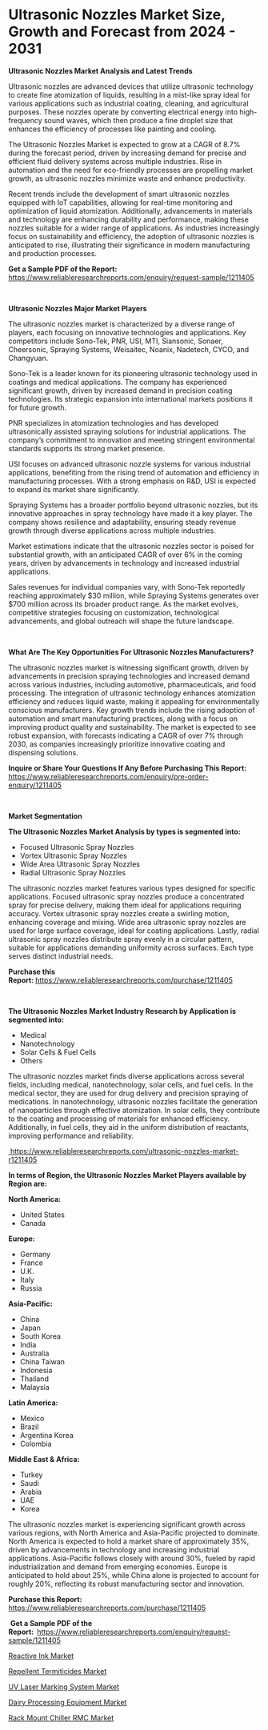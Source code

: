 <p><h1>Ultrasonic Nozzles Market Size, Growth and Forecast from 2024 - 2031</h1></p><p><strong>Ultrasonic Nozzles Market Analysis and Latest Trends</strong></p>
<p><p>Ultrasonic nozzles are advanced devices that utilize ultrasonic technology to create fine atomization of liquids, resulting in a mist-like spray ideal for various applications such as industrial coating, cleaning, and agricultural purposes. These nozzles operate by converting electrical energy into high-frequency sound waves, which then produce a fine droplet size that enhances the efficiency of processes like painting and cooling.</p><p>The Ultrasonic Nozzles Market is expected to grow at a CAGR of 8.7% during the forecast period, driven by increasing demand for precise and efficient fluid delivery systems across multiple industries. Rise in automation and the need for eco-friendly processes are propelling market growth, as ultrasonic nozzles minimize waste and enhance productivity. </p><p>Recent trends include the development of smart ultrasonic nozzles equipped with IoT capabilities, allowing for real-time monitoring and optimization of liquid atomization. Additionally, advancements in materials and technology are enhancing durability and performance, making these nozzles suitable for a wider range of applications. As industries increasingly focus on sustainability and efficiency, the adoption of ultrasonic nozzles is anticipated to rise, illustrating their significance in modern manufacturing and production processes.</p></p>
<p><strong>Get a Sample PDF of the Report:&nbsp;</strong> <a href="https://www.reliableresearchreports.com/enquiry/request-sample/1211405?utm_campaign=31&utm_medium=2&utm_source=Github&utm_content=ia&utm_term=05102024&utm_id=ultrasonic-nozzles">https://www.reliableresearchreports.com/enquiry/request-sample/1211405</a></p>
<p>&nbsp;</p>
<p><strong>Ultrasonic Nozzles Major Market Players</strong></p>
<p><p>The ultrasonic nozzles market is characterized by a diverse range of players, each focusing on innovative technologies and applications. Key competitors include Sono-Tek, PNR, USI, MTI, Siansonic, Sonaer, Cheersonic, Spraying Systems, Weisaitec, Noanix, Nadetech, CYCO, and Changyuan.</p><p>Sono-Tek is a leader known for its pioneering ultrasonic technology used in coatings and medical applications. The company has experienced significant growth, driven by increased demand in precision coating technologies. Its strategic expansion into international markets positions it for future growth.</p><p>PNR specializes in atomization technologies and has developed ultrasonically assisted spraying solutions for industrial applications. The company’s commitment to innovation and meeting stringent environmental standards supports its strong market presence.</p><p>USI focuses on advanced ultrasonic nozzle systems for various industrial applications, benefiting from the rising trend of automation and efficiency in manufacturing processes. With a strong emphasis on R&D, USI is expected to expand its market share significantly.</p><p>Spraying Systems has a broader portfolio beyond ultrasonic nozzles, but its innovative approaches in spray technology have made it a key player. The company shows resilience and adaptability, ensuring steady revenue growth through diverse applications across multiple industries.</p><p>Market estimations indicate that the ultrasonic nozzles sector is poised for substantial growth, with an anticipated CAGR of over 6% in the coming years, driven by advancements in technology and increased industrial applications. </p><p>Sales revenues for individual companies vary, with Sono-Tek reportedly reaching approximately $30 million, while Spraying Systems generates over $700 million across its broader product range. As the market evolves, competitive strategies focusing on customization, technological advancements, and global outreach will shape the future landscape.</p></p>
<p>&nbsp;</p>
<p><strong>What Are The Key Opportunities For Ultrasonic Nozzles Manufacturers?</strong></p>
<p><p>The ultrasonic nozzles market is witnessing significant growth, driven by advancements in precision spraying technologies and increased demand across various industries, including automotive, pharmaceuticals, and food processing. The integration of ultrasonic technology enhances atomization efficiency and reduces liquid waste, making it appealing for environmentally conscious manufacturers. Key growth trends include the rising adoption of automation and smart manufacturing practices, along with a focus on improving product quality and sustainability. The market is expected to see robust expansion, with forecasts indicating a CAGR of over 7% through 2030, as companies increasingly prioritize innovative coating and dispensing solutions.</p></p>
<p><strong>Inquire or Share Your Questions If Any Before Purchasing This Report:</strong> <a href="https://www.reliableresearchreports.com/enquiry/pre-order-enquiry/1211405?utm_campaign=31&utm_medium=2&utm_source=Github&utm_content=ia&utm_term=05102024&utm_id=ultrasonic-nozzles">https://www.reliableresearchreports.com/enquiry/pre-order-enquiry/1211405</a></p>
<p>&nbsp;</p>
<p><strong>Market Segmentation</strong></p>
<p><strong>The Ultrasonic Nozzles Market Analysis by types is segmented into:</strong></p>
<p><ul><li>Focused Ultrasonic Spray Nozzles</li><li>Vortex Ultrasonic Spray Nozzles</li><li>Wide Area Ultrasonic Spray Nozzles</li><li>Radial Ultrasonic Spray Nozzles</li></ul></p>
<p><p>The ultrasonic nozzles market features various types designed for specific applications. Focused ultrasonic spray nozzles produce a concentrated spray for precise delivery, making them ideal for applications requiring accuracy. Vortex ultrasonic spray nozzles create a swirling motion, enhancing coverage and mixing. Wide area ultrasonic spray nozzles are used for large surface coverage, ideal for coating applications. Lastly, radial ultrasonic spray nozzles distribute spray evenly in a circular pattern, suitable for applications demanding uniformity across surfaces. Each type serves distinct industrial needs.</p></p>
<p><strong>Purchase this Report:&nbsp;</strong><a href="https://www.reliableresearchreports.com/purchase/1211405?utm_campaign=31&utm_medium=2&utm_source=Github&utm_content=ia&utm_term=05102024&utm_id=ultrasonic-nozzles">https://www.reliableresearchreports.com/purchase/1211405</a></p>
<p>&nbsp;</p>
<p><strong>The Ultrasonic Nozzles Market Industry Research by Application is segmented into:</strong></p>
<p><ul><li>Medical</li><li>Nanotechnology</li><li>Solar Cells & Fuel Cells</li><li>Others</li></ul></p>
<p><p>The ultrasonic nozzles market finds diverse applications across several fields, including medical, nanotechnology, solar cells, and fuel cells. In the medical sector, they are used for drug delivery and precision spraying of medications. In nanotechnology, ultrasonic nozzles facilitate the generation of nanoparticles through effective atomization. In solar cells, they contribute to the coating and processing of materials for enhanced efficiency. Additionally, in fuel cells, they aid in the uniform distribution of reactants, improving performance and reliability.</p></p>
<p><a href="https://www.reliableresearchreports.com/ultrasonic-nozzles-market-r1211405?utm_campaign=31&utm_medium=2&utm_source=Github&utm_content=ia&utm_term=05102024&utm_id=ultrasonic-nozzles">&nbsp;https://www.reliableresearchreports.com/ultrasonic-nozzles-market-r1211405</a></p>
<p><strong>In terms of Region, the Ultrasonic Nozzles Market Players available by Region are:</strong></p>
<p>
    <p> <strong> North America: </strong>
        <ul>
            <li>United States</li>
            <li>Canada</li>
        </ul>
        </p> 
    <p> <strong> Europe: </strong>
        <ul>
            <li>Germany</li>
            <li>France</li>
            <li>U.K.</li>
            <li>Italy</li>
            <li>Russia</li>
        </ul>
        </p> 
    <p> <strong> Asia-Pacific: </strong>
        <ul>
            <li>China</li>
            <li>Japan</li>
            <li>South Korea</li>
            <li>India</li>
            <li>Australia</li>
            <li>China Taiwan</li>
            <li>Indonesia</li>
            <li>Thailand</li>
            <li>Malaysia</li>
        </ul>
        </p> 
    <p> <strong> Latin America: </strong>
        <ul>
            <li>Mexico</li>
            <li>Brazil</li>
            <li>Argentina Korea</li>
            <li>Colombia</li>
        </ul>
        </p> 
    <p> <strong> Middle East & Africa: </strong>
        <ul>
            <li>Turkey</li>
            <li>Saudi</li>
            <li>Arabia</li>
            <li>UAE</li>
            <li>Korea</li>
        </ul>
    </p>
    </p>
<p><p>The ultrasonic nozzles market is experiencing significant growth across various regions, with North America and Asia-Pacific projected to dominate. North America is expected to hold a market share of approximately 35%, driven by advancements in technology and increasing industrial applications. Asia-Pacific follows closely with around 30%, fueled by rapid industrialization and demand from emerging economies. Europe is anticipated to hold about 25%, while China alone is projected to account for roughly 20%, reflecting its robust manufacturing sector and innovation.</p></p>
<p><strong>Purchase this Report: </strong><a href="https://www.reliableresearchreports.com/purchase/1211405?utm_campaign=31&utm_medium=2&utm_source=Github&utm_content=ia&utm_term=05102024&utm_id=ultrasonic-nozzles">https://www.reliableresearchreports.com/purchase/1211405</a></p>
<p>&nbsp;<strong>Get a Sample PDF of the Report:&nbsp;&nbsp;</strong><a href="https://www.reliableresearchreports.com/enquiry/request-sample/1211405?utm_campaign=31&utm_medium=2&utm_source=Github&utm_content=ia&utm_term=05102024&utm_id=ultrasonic-nozzles">https://www.reliableresearchreports.com/enquiry/request-sample/1211405</a></p>
<p><strong></strong></p>
<p><p><a href="https://medium.com/@horaceogisich78/reactive-ink-market-a-global-and-regional-analysis-focus-on-region-country-level-analysis-and-a5244fd805ca?postPublishedType=repub&utm_campaign=31&utm_medium=2&utm_source=Github&utm_content=ia&utm_term=05102024&utm_id=ultrasonic-nozzles">Reactive Ink Market</a></p><p><a href="https://github.com/AlesiaDushku574/Market-Research-Report-List-1/blob/main/repellent-termiticides-market.md?utm_campaign=31&utm_medium=2&utm_source=Github&utm_content=ia&utm_term=05102024&utm_id=ultrasonic-nozzles">Repellent Termiticides Market</a></p><p><a href="https://github.com/CarolLPettway/Market-Research-Report-List-1/blob/main/uv-laser-marking-system-market.md?utm_campaign=31&utm_medium=2&utm_source=Github&utm_content=ia&utm_term=05102024&utm_id=ultrasonic-nozzles">UV Laser Marking System Market</a></p><p><a href="https://www.linkedin.com/pulse/dairy-processing-equipment-market-size-share-analysis-ydl5e?utm_campaign=31&utm_medium=2&utm_source=Github&utm_content=ia&utm_term=05102024&utm_id=ultrasonic-nozzles">Dairy Processing Equipment Market</a></p><p><a href="https://issuu.com/reportprime-2/docs/rack-mount-chiller-rmc-market-size-_732cda52ff0143?utm_campaign=31&utm_medium=2&utm_source=Github&utm_content=ia&utm_term=05102024&utm_id=ultrasonic-nozzles">Rack Mount Chiller RMC Market</a></p></p>